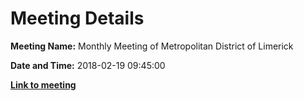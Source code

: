 # Meeting Details

**Meeting Name:** Monthly Meeting of Metropolitan District of Limerick

**Date and Time:** 2018-02-19 09:45:00

**<a href="https://www.limerick.ie/council/whats-on/monthly-meeting-metropolitan-district-limerick-38" target="_blank">Link to meeting</a>**

